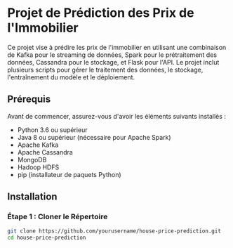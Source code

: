 # Projet de Prédiction des Prix de l'Immobilier

Ce projet vise à prédire les prix de l'immobilier en utilisant une combinaison de Kafka pour le streaming de données, Spark pour le prétraitement des données, Cassandra pour le stockage, et Flask pour l'API. Le projet inclut plusieurs scripts pour gérer le traitement des données, le stockage, l'entraînement du modèle et le déploiement.

## Prérequis

Avant de commencer, assurez-vous d'avoir les éléments suivants installés :

- Python 3.6 ou supérieur
- Java 8 ou supérieur (nécessaire pour Apache Spark)
- Apache Kafka
- Apache Cassandra
- MongoDB
- Hadoop HDFS
- pip (installateur de paquets Python)

## Installation

### Étape 1 : Cloner le Répertoire

```bash
git clone https://github.com/yourusername/house-price-prediction.git
cd house-price-prediction
